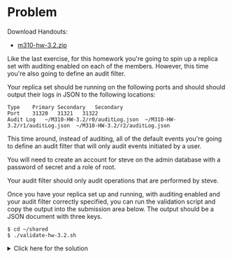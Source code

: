 # Problem
Download Handouts:
 - <a href="https://university.mongodb.com/static/MongoDB_2017_M310_April/handouts/m310-hw-3.2.806eecab5f8a.zip">m310-hw-3.2.zip</a>

Like the last exercise, for this homework you're going to spin up a replica set with auditing enabled on each of the members. However, this time you're also going to define an audit filter.

Your replica set should be running on the following ports and should should output their logs in JSON to the following locations:

    Type	Primary	Secondary	Secondary
    Port	31320	31321	31322
    Audit Log	~/M310-HW-3.2/r0/auditLog.json	~/M310-HW-3.2/r1/auditLog.json	~/M310-HW-3.2/r2/auditLog.json

This time around, instead of auditing, all of the default events you're going to define an audit filter that will only audit events initiated by a user.

You will need to create an account for steve on the admin database with a password of secret and a role of root.

Your audit filter should only audit operations that are performed by steve.

Once you have your replica set up and running, with auditing enabled and your audit filter correctly specified, you can run the validation script and copy the output into the submission area below. The output should be a JSON document with three keys.

    $ cd ~/shared
    $ ./validate-hw-3.2.sh

<details>
  <summary>Click here for the solution</summary>
    <ul>
      <li>{ numMembers: 3, auditLog1: 1, auditLog2: 0 }</li>
    </ul>
</details>